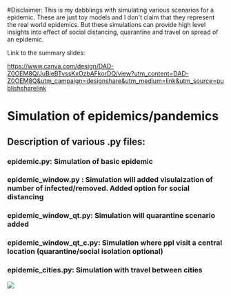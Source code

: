 
#Disclaimer: This is my dabblings with simulating various scenarios for a epidemic. These are just toy models and I don't claim that they represent the real world epidemics. But these simulations can provide high level insights into effect of social distancing, quarantine and travel on spread of an epidemic.

Link to the summary slides:

https://www.canva.com/design/DAD-Z0OEM8Q/JuBieBTvssKxOzbAFkorDQ/view?utm_content=DAD-Z0OEM8Q&utm_campaign=designshare&utm_medium=link&utm_source=publishsharelink



# Simulation of epidemics/pandemics

## Description of various .py files:

### epidemic.py: Simulation of basic epidemic

### epidemic_window.py : Simulation will added visulaization of number of infected/removed. Added option for social distancing

### epidemic_window_qt.py: Simulation will quarantine scenario added

### epidemic_window_qt_c.py: Simulation where ppl visit a central location (quarantine/social isolation optional)

### epidemic_cities.py: Simulation with travel between cities


![](Epidemic.gif)
